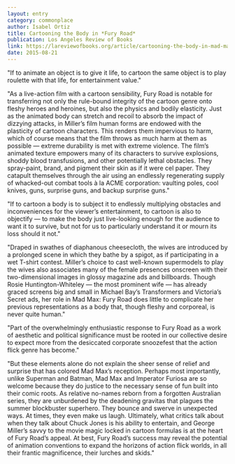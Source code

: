 ```yaml
---
layout: entry
category: commonplace
author: Isabel Ortiz
title: Cartooning the Body in *Fury Road*
publication: Los Angeles Review of Books
link: https://lareviewofbooks.org/article/cartooning-the-body-in-mad-max-fury-road/
date: 2015-08-21
---
```


"If to animate an object is to give it life, to cartoon the same object is to play roulette with that life, for entertainment value."

"As a live-action film with a cartoon sensibility, Fury Road is notable for transferring not only the rule-bound integrity of the cartoon genre onto fleshy heroes and heroines, but also the physics and bodily elasticity. Just as the animated body can stretch and recoil to absorb the impact of dizzying attacks, in Miller’s film human forms are endowed with the plasticity of cartoon characters. This renders them impervious to harm, which of course means that the film throws as much harm at them as possible — extreme durability is met with extreme violence. The film’s animated texture empowers many of its characters to survive explosions, shoddy blood transfusions, and other potentially lethal obstacles. They spray-paint, brand, and pigment their skin as if it were cel paper. They catapult themselves through the air using an endlessly regenerating supply of whacked-out combat tools à la ACME corporation: vaulting poles, cool knives, guns, surprise guns, and backup surprise guns."
 
"If to cartoon a body is to subject it to endlessly multiplying obstacles and inconveniences for the viewer’s entertainment, to cartoon is also to objectify — to make the body just live-looking enough for the audience to want it to survive, but not for us to particularly understand it or mourn its loss should it not."

"Draped in swathes of diaphanous cheesecloth, the wives are introduced by a prolonged scene in which they bathe by a spigot, as if participating in a wet T-shirt contest. Miller’s choice to cast well-known supermodels to play the wives also associates many of the female presences onscreen with their two-dimensional images in glossy magazine ads and billboards. Though Rosie Huntington-Whiteley — the most prominent wife — has already graced screens big and small in Michael Bay’s Transformers and Victoria’s Secret ads, her role in Mad Max: Fury Road does little to complicate her previous representations as a body that, though fleshy and corporeal, is never quite human."

"Part of the overwhelmingly enthusiastic response to Fury Road as a work of aesthetic and political significance must be rooted in our collective desire to expect more from the desiccated corporate snoozefest that the action flick genre has become."

"But these elements alone do not explain the sheer sense of relief and surprise that has colored Mad Max’s reception. Perhaps most importantly, unlike Superman and Batman, Mad Max and Imperator Furiosa are so welcome because they do justice to the necessary sense of fun built into their comic roots. As relative no-names reborn from a forgotten Australian series, they are unburdened by the deadening gravitas that plagues the summer blockbuster superhero. They bounce and swerve in unexpected ways. At times, they even make us laugh. Ultimately, what critics talk about when they talk about Chuck Jones is his ability to entertain, and George Miller’s savvy to the movie magic locked in cartoon formulas is at the heart of Fury Road’s appeal. At best, Fury Road’s success may reveal the potential of animation conventions to expand the horizons of action flick worlds, in all their frantic magnificence, their lurches and skids."
